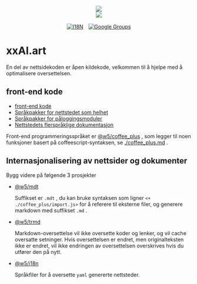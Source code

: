 <p align="center"><a href="https://xxai.art"><img src="https://cdn.jsdelivr.net/gh/xxai-art/doc/logo.svg"/></a><br/><a href="https://xxai.art"><img src="https://cdn.jsdelivr.net/gh/xxai-art/doc/xxai.svg"/></a></p><p align="center"><a href="https://github.com/xxai-art/doc#readme"><img alt="I18N" src="https://cdn.jsdelivr.net/gh/wactax/img/t.svg"/></a>　<a href="https://groups.google.com/u/0/g/xxai-art"><img alt="Google Groups" src="https://cdn.jsdelivr.net/gh/wactax/img/g-groups.svg"/></a></p>

# xxAI.art

En del av nettsidekoden er åpen kildekode, velkommen til å hjelpe med å optimalisere oversettelsen.

## front-end kode

* [front-end kode](https://github.com/xxai-art/web)
* [Språkpakker for nettstedet som helhet](https://github.com/xxai-art/web/tree/main/i18n)
* [Språkpakker for påloggingsmoduler](https://github.com/wacpkg/user/tree/main/ui.i18n)
* [Nettstedets flerspråklige dokumentasjon](https://github.com/xxai-doc)

Front-end programmeringsspråket er [@w5/coffee_plus](http://npmjs.com/@w5/coffee_plus) , som legger til noen funksjoner basert på coffeescript-syntaksen, se [./coffee_plus.md](./coffee_plus.md) .

## Internasjonalisering av nettsider og dokumenter

Bygg videre på følgende 3 prosjekter

* [@w5/mdt](https://www.npmjs.com/package/@w5/mdt)

  Suffikset er `.mdt` , du kan bruke syntaksen som ligner `<+ ./coffee_plus/import.js>` for å referere til eksterne filer, og generere markdown med suffikset `.md` .

* [@w5/trmd](https://www.npmjs.com/package/@w5/trmd)

  Markdown-oversettelse vil ikke oversette koder og lenker, og vil cache oversatte setninger. Hvis oversettelsen er endret, men originalteksten ikke er endret, vil ikke endringen av oversettelsen overskrives hvis du utfører den på nytt.

* [@w5/i18n](https://www.npmjs.com/package/@w5/i18n)

  Språkfiler for å oversette `yaml` genererte nettsteder.
